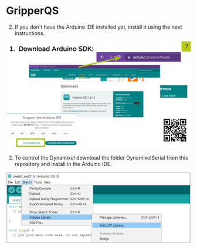 # GripperQS

2. If you don't have the Arduino IDE installed yet, install it using the next instructions.

![alt text](Images/arduinoIDE_install.png?raw=true "Title")


2. To control the Dynamixel download the folder DynamixelSerial from this repository and install in the Arduino IDE.

![alt text](Images/install_library.png?raw=true "Title")   
